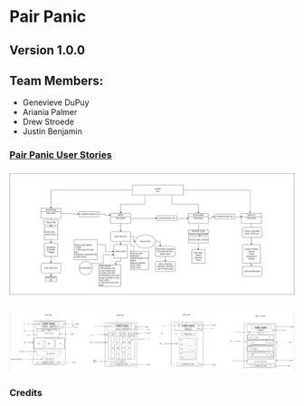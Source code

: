 # Pair Panic

## Version 1.0.0

## Team Members:

* Genevieve DuPuy
* Ariania Palmer
* Drew Stroede
* Justin Benjamin

### [Pair Panic User Stories](https://github.com/orgs/Thundercat-Co/projects/2/views/1)

### ![Pair Panic DOM Modeling](/img/PairPanicDOMModeling.png)

### ![Pair Panic Wireframes](/img/PairPanicWireframe.png)

### Credits